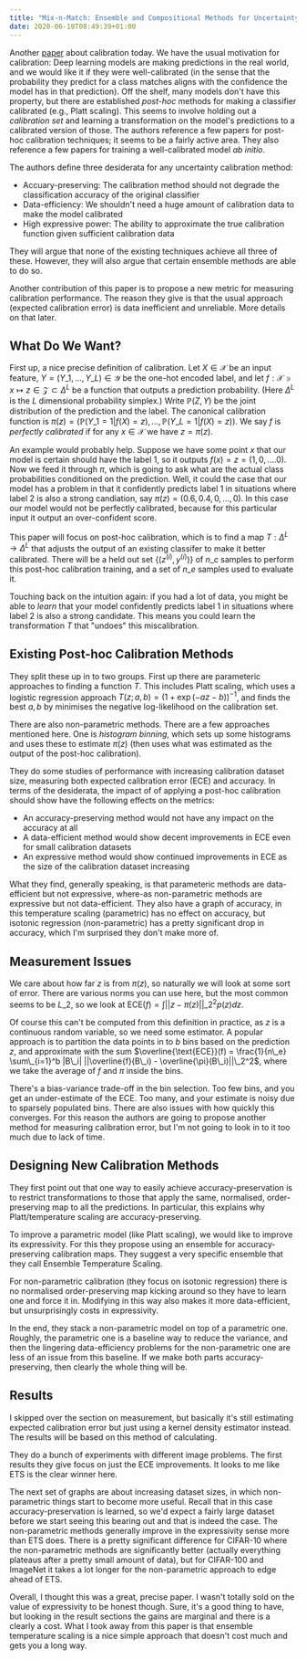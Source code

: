 ```yaml
---
title: "Mix-n-Match: Ensemble and Compositional Methods for Uncertainty Calibration in Deep Learning"
date: 2020-06-18T08:49:39+01:00
---
```


Another [paper](https://arxiv.org/pdf/2003.07329.pdf) about calibration today. We have the usual motivation for calibration: Deep learning models are making predictions in the real world, and we would like it if they were well-calibrated (in the sense that the probability they predict for a class matches aligns with the confidence the model has in that prediction). Off the shelf, many models don't have this property, but there are established _post-hoc_ methods for making a classifier calibrated (e.g., Platt scaling). This seems to involve holding out a _calibration set_ and learning a transformation on the model's predictions to a calibrated version of those. The authors reference a few papers for post-hoc calibration techniques; it seems to be a fairly active area. They also reference a few papers for training a well-calibrated model _ab initio_.

The authors define three desiderata for any uncertainty calibration method:

* Accuary-preserving: The calibration method should not degrade the classification accuracy of the original classifier
* Data-efficiency: We shouldn't need a huge amount of calibration data to make the model calibrated
* High expressive power: The ability to approximate the true calibration function given sufficient calibration data

They will argue that none of the existing techniques achieve all three of these. However, they will also argue that certain ensemble methods are able to do so.

Another contribution of this paper is to propose a new metric for measuring calibration performance. The reason they give is that the usual approach (expected calibration error) is data inefficient and unreliable. More details on that later.

## What Do We Want?

First up, a nice precise definition of calibration. Let $X \in \mathcal{X}$ be an input feature, $Y = (Y\_1,...,Y\_L) \in \mathcal{Y}$ be the one-hot encoded label, and let $f : \mathcal{X} \ni x \mapsto z \in \mathcal{Z} \subset \Delta^L$ be a function that outputs a prediction probability. (Here $\Delta^L$ is the $L$ dimensional probability simplex.) Write $\mathbb{P}(Z, Y)$ be the joint distribution of the prediction and the label. The canonical calibration function is $\pi(z) = (\mathbb{P}(Y\_1=1|f(X)=z), ..., \mathbb{P}(Y\_L=1|f(X)=z))$. We say $f$ is _perfectly calibrated_ if for any $x \in \mathcal{X}$ we have $z = \pi(z)$.

An example would probably help. Suppose we have some point $x$ that our model is certain should have the label $1$, so it outputs $f(x) = z = (1, 0, .... 0)$. Now we feed it through $\pi$, which is going to ask what are the actual class probabilities conditioned on the prediction. Well, it could the case that our model has a problem in that it confidently predicts label $1$ in situations where label $2$ is also a strong candiation, say $\pi(z) = (0.6, 0.4, 0, ..., 0)$. In this case our model would not be perfectly calibrated, because for this particular input it output an over-confident score.

This paper will focus on post-hoc calibration, which is to find a map $T : \Delta^L \to \Delta^L$ that adjusts the output of an existing classifer to make it better calibrated. There will be a held out set $\{(z^{(i)}, y^{(i)})\}$ of $n\_c$ samples to perform this post-hoc calibration training, and a set of $n\_e$ samples used to evaluate it.

Touching back on the intuition again: if you had a lot of data, you might be able to _learn_ that your model confidently predicts label $1$ in situations where label $2$ is also a strong candidate. This means you could learn the transformation $T$ that "undoes" this miscalibration.

## Existing Post-hoc Calibration Methods

They split these up in to two groups. First up there are parameteric approaches to finding a function $T$. This includes Platt scaling, which uses a logistic regression approach $T(z; a, b) = (1 + \exp(-az-b))^{-1}$, and finds the best $a, b$ by minimises the negative log-likelihood on the calibration set.

There are also non-parametric methods. There are a few approaches mentioned here. One is _histogram binning_, which sets up some histograms and uses these to estimate $\pi(z)$ (then uses what was estimated as the output of the post-hoc calibration).

They do some studies of performance with increasing calibration dataset size, measuring both expected calibration error (ECE) and accuracy. In terms of the desiderata, the impact of of applying a post-hoc calibration should show have the following effects on the metrics:

* An accuracy-preserving method would not have any impact on the accuracy at all
* A data-efficient method would show decent improvements in ECE even for small calibration datasets
* An expressive method would show continued improvements in ECE as the size of the calibration dataset increasing

What they find, generally speaking, is that parameteric methods are data-efficient but not expressive, where-as non-parametric methods are expressive but not data-efficient. They also have a graph of accuracy, in this temperature scaling (parametric) has no effect on accuracy, but isotonic regression (non-parametric) has a pretty significant drop in accuracy, which I'm surprised they don't make more of.

## Measurement Issues

We care about how far $z$ is from $\pi(z)$, so naturally we will look at some sort of error. There are various norms you can use here, but the most common seems to be $L\_2$, so we look at $\text{ECE}(f) = \int ||z-\pi(z)||\_2^2 p(z) dz$.

Of course this can't be computed from this definition in practice, as $z$ is a continuous random variable, so we need some estimator. A popular approach is to partition the data points in to $b$ bins based on the prediction $z$, and approximate with the sum $\overline{\text{ECE}}(f) = \frac{1}{n\_e} \sum\_{i=1}^b |B\_i| ||\overline{f}(B\_i) - \overline{\pi}(B\_i)||\_2^2$, where we take the average of $f$ and $\pi$ inside the bins.

There's a bias-variance trade-off in the bin selection. Too few bins, and you get an under-estimate of the ECE. Too many, and your estimate is noisy due to sparsely populated bins. There are also issues with how quickly this converges. For this reason the authors are going to propose another method for measuring calibration error, but I'm not going to look in to it too much due to lack of time.

## Designing New Calibration Methods

They first point out that one way to easily achieve accuracy-preservation is to restrict transformations to those that apply the same, normalised, order-preserving map to all the predictions. In particular, this explains why Platt/temperature scaling are accuracy-preserving.

To improve a parametric model (like Platt scaling), we would like to improve its expressivity. For this they propose using an ensemble for accuracy-preserving calibration maps. They suggest a very specific ensemble that they call Ensemble Temperature Scaling.

For non-parametric calibration (they focus on isotonic regression) there is no normalised order-preserving map kicking around so they have to learn one and force it in. Modifying in this way also makes it more data-efficient, but unsurprisingly costs in expressivity.

In the end, they stack a non-parametric model on top of a parametric one. Roughly, the parametric one is a baseline way to reduce the variance, and then the lingering data-efficiency problems for the non-parametric one are less of an issue from this baseline. If we make both parts accuracy-preserving, then clearly the whole thing will be.

## Results

I skipped over the section on measurement, but basically it's still estimating expected calibration error but just using a kernel density estimator instead. The results will be based on this method of calculating.

They do a bunch of experiments with different image problems. The first results they give focus on just the ECE improvements. It looks to me like ETS is the clear winner here.

The next set of graphs are about increasing dataset sizes, in which non-parametric things start to become more useful. Recall that in this case accuracy-preservation is learned, so we'd expect a fairly large dataset before we start seeing this bearing out and that is indeed the case. The non-parametric methods generally improve in the expressivity sense more than ETS does. There is a pretty significant difference for CIFAR-10 where the non-parametric methods are significantly better (actually everything plateaus after a pretty small amount of data), but for CIFAR-100 and ImageNet it takes a lot longer for the non-parametric approach to edge ahead of ETS.

Overall, I thought this was a great, precise paper. I wasn't totally sold on the value of expressivity to be honest though. Sure, it's a good thing to have, but looking in the result sections the gains are marginal and there is a clearly a cost. What I took away from this paper is that ensemble temperature scaling is a nice simple approach that doesn't cost much and gets you a long way.
